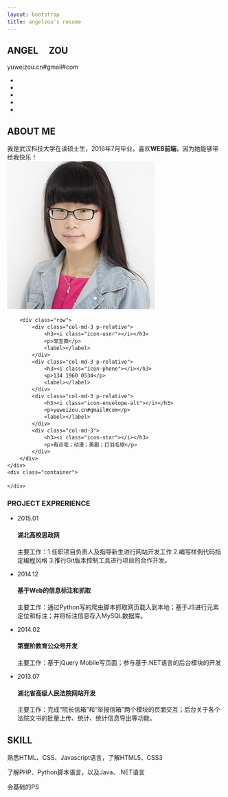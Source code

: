 ```yaml
---
layout: bootstrap
title: angelzou's resume
---
```

<div class="intro">
	<div class="name">
		<div class="row">
			<div class="col-md-12">
				<h2>ANGEL&nbsp;&nbsp;&nbsp;&nbsp;&nbsp;ZOU</h2>
				<div class="line"></div>
			</div>
		</div>
		<div class="row">
			<div class="col-md-12 t-middle">
				<p>yuweizou.cn#gmail#com</p><!--more-->
			</div>
		</div>
	</div>
	<div class="social">
		<div class="social-container row">
			<ul>
				<li><a target="_blank" href="https://twitter.com/YuweiZou"><i class="icon-twitter"></i></a></li>
                <li><a target="_blank" href="https://www.facebook.com/angel.zou.12"><i  class="icon-facebook"></i></a></li>
                <li><a target="_blank" href="https://plus.google.com/u/0/"><i class="icon-google-plus"></i></a></li>
                <li><a target="_blank" href="https://github.com/angelzou"><i class="icon-github"></i></a></li>
                <li><a target="_blank" href="https://cn.linkedin.com/pub/yuwei-zou/85/a43/456"><i class="icon-linkedin"></i></a></li>
			</ul>
		</div>
	</div>
</div>
<div class="aboutme">
	<div class="container">
		<div class="row">
			<div class="col-md-12">
				<h2>ABOUT ME</h2>
			</div>
		</div>
		<div class="row">
			<div class="col-md-12">
				<div class="dashed"></div>
			</div>
		</div>
		<div class="row content">
			<div class="col-md-12">
				我是武汉科技大学在读硕士生，2016年7月毕业。喜欢<strong>WEB前端</strong>，因为她能够带给我快乐！
			</div>
		</div>
		<div class="row">
			<div class="col-md-12">
				<img class="my-pic" src="/img/my-pic.jpg" alt="">
			</div>
		</div>

		<div class="row">
			<div class="col-md-3 p-relative">
				<h3><i class="icon-user"></i></h3>
				<p>邹玉薇</p>
				<label></label>
			</div>
			<div class="col-md-3 p-relative">
				<h3><i class="icon-phone"></i></h3>
				<p>134 1960 0534</p>
				<label></label>
			</div>
			<div class="col-md-3 p-relative">
				<h3><i class="icon-envelope-alt"></i></h3>
				<p>yuweizou.cn#gmail#com</p>
				<label></label>
			</div>
			<div class="col-md-3">
				<h3><i class="icon-star"></i></h3>
				<p>有点宅；动漫；美剧；打羽毛球</p>
			</div>
		</div>
	</div>
	<div class="container">
		
	</div>
</div>
<div class="experience">
	<div class="container">
		<div class="row">
			<div class="col-md-4">
				<h3>PROJECT EXPRERIENCE</h3>
			</div>
			<div class="col-md-8">
				<ul class="timeline">
					<li>
						<div class="event-time">
							<span class="icon-calendar"></span>
							<span class="time">2015.01</span></div>
						<h4>湖北高校思政网</h4>
						<p>主要工作：1.任职项目负责人及指导新生进行网站开发工作 2.编写样例代码指定编程风格 3.推行Git版本控制工具进行项目的合作开发。</p>
					</li>
					<li>
						<div class="event-time">
							<span class="icon-calendar"></span>
							<span class="time">2014.12</span></div>
						<h4>基于Web的信息标注和抓取</h4>
						<p>主要工作：通过Python写的爬虫脚本抓取网页载入到本地；基于JS进行元素定位和标注；并将标注信息存入MySQL数据库。</p>
					</li>
					<li>
						<div class="event-time">
							<span class="icon-calendar"></span>
							<span class="time">2014.02</span></div>
						<h4>第壹阶教育公众号开发</h4>
						<p>主要工作：基于jQuery Mobile写页面；参与基于.NET语言的后台模块的开发</p>
					</li>
					<li>
						<div class="event-time">
							<span class="icon-calendar"></span>
							<span class="time">2013.07</span></div>
						<h4>湖北省高级人民法院网站开发</h4>
						<p>主要工作：完成“院长信箱”和“举报信箱”两个模块的页面交互；后台关于各个法院文书的批量上传、统计、统计信息导出等功能。</p>
					</li>
				</ul>
			</div>
		</div>
	</div>
</div>
<div class="skill">
	<div class="container">
		<div class="row">
			<div class="col-md-12">
				<h2>SKILL</h2>
			</div>
		</div>
		<div class="row">
			<div class="col-md-12">
				<div class="dashed"></div>
			</div>
		</div>
		<div class="row">
			<p>熟悉HTML、CSS、Javascript语言，了解HTML5、CSS3</p>
       		<p>了解PHP、Python脚本语言，以及Java、.NET语言</p>
       		<p>会基础的PS</p>
		</div>
	</div>
</div>


